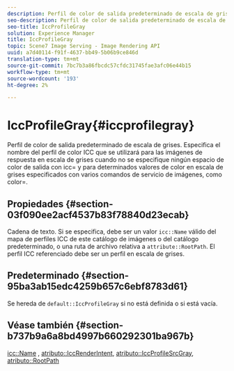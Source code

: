 ```yaml
---
description: Perfil de color de salida predeterminado de escala de grises. Especifica el nombre del perfil de color ICC que se utilizará para las imágenes de respuesta en escala de grises cuando no se especifique ningún espacio de color de salida con icc= y para determinados valores de color en escala de grises especificados con varios comandos de servicio de imágenes, como color=.
seo-description: Perfil de color de salida predeterminado de escala de grises. Especifica el nombre del perfil de color ICC que se utilizará para las imágenes de respuesta en escala de grises cuando no se especifique ningún espacio de color de salida con icc= y para determinados valores de color en escala de grises especificados con varios comandos de servicio de imágenes, como color=.
seo-title: IccProfileGray
solution: Experience Manager
title: IccProfileGray
topic: Scene7 Image Serving - Image Rendering API
uuid: a7d40114-f91f-4637-bb49-5b06b9ce846d
translation-type: tm+mt
source-git-commit: 7bc7b3a86fbcdc57cfdc31745fae3afc06e44b15
workflow-type: tm+mt
source-wordcount: '193'
ht-degree: 2%

---
```



# IccProfileGray{#iccprofilegray}

Perfil de color de salida predeterminado de escala de grises. Especifica el nombre del perfil de color ICC que se utilizará para las imágenes de respuesta en escala de grises cuando no se especifique ningún espacio de color de salida con icc= y para determinados valores de color en escala de grises especificados con varios comandos de servicio de imágenes, como color=.

## Propiedades {#section-03f090ee2acf4537b83f78840d23ecab}

Cadena de texto. Si se especifica, debe ser un valor `icc::Name` válido del mapa de perfiles ICC de este catálogo de imágenes o del catálogo predeterminado, o una ruta de archivo relativa a `attribute::RootPath`. El perfil ICC referenciado debe ser un perfil en escala de grises.

## Predeterminado {#section-95ba3ab15edc4259b657c6ebf8783d61}

Se hereda de `default::IccProfileGray` si no está definida o si está vacía.

## Véase también {#section-b737b9a6a8bd4997b660292301ba967b}

[icc::Name](../../../../../is-api/image-catalog/image-serving-api-ref/c-image-catalog-reference/c-icc-profile-map-reference/r-name-icc.md#reference-9e7d3c8e35434981a3dfac66b8946cbe) ,  [atributo::IccRenderIntent](../../../../../is-api/image-catalog/image-serving-api-ref/c-image-catalog-reference/c-attributes-reference/r-iccrenderintent.md#reference-012f207f28bd4406a5368d23ed95a51f),  [atributo::IccProfileSrcGray](../../../../../is-api/image-catalog/image-serving-api-ref/c-image-catalog-reference/c-attributes-reference/r-iccprofilesrcgray.md#reference-a717831da24d43f680d01393660f12f9),  [atributo::RootPath](../../../../../is-api/image-catalog/image-serving-api-ref/c-image-catalog-reference/c-attributes-reference/r-rootpath.md#reference-17d57e5967be403b8408fa7214017494)
